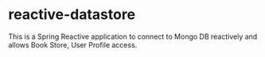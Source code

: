 # reactive-datastore
This is a Spring Reactive application to connect to Mongo DB reactively and allows Book Store, User Profile access.
